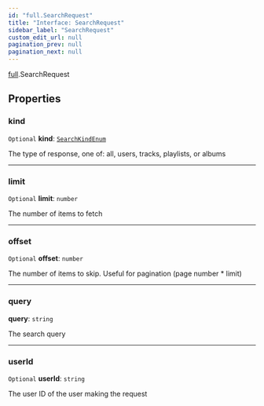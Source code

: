```yaml
---
id: "full.SearchRequest"
title: "Interface: SearchRequest"
sidebar_label: "SearchRequest"
custom_edit_url: null
pagination_prev: null
pagination_next: null
---
```


[full](../namespaces/full.md).SearchRequest

## Properties

### kind

 `Optional` **kind**: [`SearchKindEnum`](../enums/full.SearchKindEnum.md)

The type of response, one of: all, users, tracks, playlists, or albums

___

### limit

 `Optional` **limit**: `number`

The number of items to fetch

___

### offset

 `Optional` **offset**: `number`

The number of items to skip. Useful for pagination (page number * limit)

___

### query

 **query**: `string`

The search query

___

### userId

 `Optional` **userId**: `string`

The user ID of the user making the request
